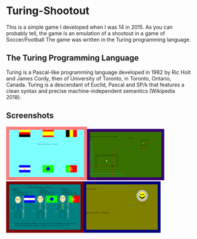 # Turing-Shootout
This is a simple game I developed when I was 14 in 2015. As you can probably tell, the game is an emulation of a shootout in a game of Soccer/Football The game was written in the Turing programming language. 
## The Turing Programming Language
Turing is a Pascal-like programming language developed in 1982 by Ric Holt and James Cordy, then of University of Toronto, in Toronto, Ontario, Canada. Turing is a descendant of Euclid, Pascal and SP/k that features a clean syntax and precise machine-independent semantics (Wikipedia 2018).
## Screenshots
<img src="https://github.com/WilliamAmbrozic/Turing-Shootout/blob/master/Screenshots/PREV_2.png" width="220"><img src="https://github.com/WilliamAmbrozic/Turing-Shootout/blob/master/Screenshots/PREV_1.png" width="210"><img src="https://github.com/WilliamAmbrozic/Turing-Shootout/blob/master/Screenshots/PREV_3.png" width="210"><img src="https://github.com/WilliamAmbrozic/Turing-Shootout/blob/master/Screenshots/PREV_4.png" width="210">
